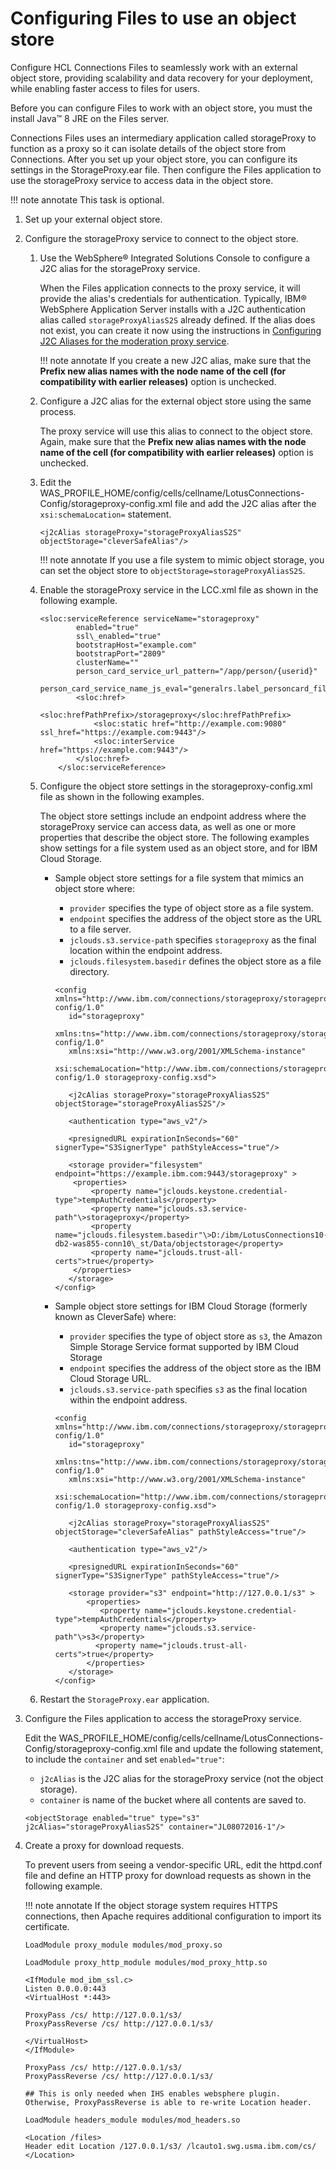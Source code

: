 # Configuring Files to use an object store

Configure HCL Connections Files to seamlessly work with an external object store, providing scalability and data recovery for your deployment, while enabling faster access to files for users.

Before you can configure Files to work with an object store, you must the install Java™ 8 JRE on the Files server.

Connections Files uses an intermediary application called storageProxy to function as a proxy so it can isolate details of the object store from Connections. After you set up your object store, you can configure its settings in the StorageProxy.ear file. Then configure the Files application to use the storageProxy service to access data in the object store.

!!! note annotate
    This task is optional.

1. Set up your external object store.

2. Configure the storageProxy service to connect to the object store.

    1. Use the WebSphere® Integrated Solutions Console to configure a J2C alias for the storageProxy service.

        When the Files application connects to the proxy service, it will provide the alias's credentials for authentication. Typically, IBM® WebSphere Application Server installs with a J2C authentication alias called `storageProxyAliasS2S` already defined. If the alias does not exist, you can create it now using the instructions in [Configuring J2C Aliases for the moderation proxy service](t_admin_common_moderation_config_proxy_id.md).

        !!! note annotate
            If you create a new J2C alias, make sure that the **Prefix new alias names with the node name of the cell \(for compatibility with earlier releases\)** option is unchecked.

    2. Configure a J2C alias for the external object store using the same process.

        The proxy service will use this alias to connect to the object store. Again, make sure that the **Prefix new alias names with the node name of the cell \(for compatibility with earlier releases\)** option is unchecked.

    3. Edit the WAS\_PROFILE\_HOME/config/cells/cellname/LotusConnections-Config/storageproxy-config.xml file and add the J2C alias after the `xsi:schemaLocation=` statement.

        ```
        <j2cAlias storageProxy="storageProxyAliasS2S" objectStorage="cleverSafeAlias"/>
        ```

        !!! note annotate
            If you use a file system to mimic object storage, you can set the object store to `objectStorage=storageProxyAliasS2S`.

    4. Enable the storageProxy service in the LCC.xml file as shown in the following example.

        ```
        <sloc:serviceReference serviceName="storageproxy"
                enabled="true"
                ssl\_enabled="true"
                bootstrapHost="example.com"
                bootstrapPort="2809"
                clusterName=""
                person_card_service_url_pattern="/app/person/{userid}"
                person_card_service_name_js_eval="generalrs.label_personcard_fileslink">
                <sloc:href>
                    <sloc:hrefPathPrefix>/storageproxy</sloc:hrefPathPrefix>
                    <sloc:static href="http://example.com:9080" ssl_href="https://example.com:9443"/>
                    <sloc:interService href="https://example.com:9443"/>
                </sloc:href>
            </sloc:serviceReference>
        ```

    5. Configure the object store settings in the storageproxy-config.xml file as shown in the following examples.

        The object store settings include an endpoint address where the storageProxy service can access data, as well as one or more properties that describe the object store. The following examples show settings for a file system used as an object store, and for IBM Cloud Storage.

        - Sample object store settings for a file system that mimics an object store where:

            - `provider` specifies the type of object store as a file system.
            - `endpoint` specifies the address of the object store as the URL to a file server.
            - `jclouds.s3.service-path` specifies `storageproxy` as the final location within the endpoint address.
            - `jclouds.filesystem.basedir` defines the object store as a file directory.

            ```
            <config xmlns="http://www.ibm.com/connections/storageproxy/storageproxy-config/1.0"
               id="storageproxy"
               xmlns:tns="http://www.ibm.com/connections/storageproxy/storageproxy-config/1.0"
               xmlns:xsi="http://www.w3.org/2001/XMLSchema-instance"
               xsi:schemaLocation="http://www.ibm.com/connections/storageproxy/storageproxy-config/1.0 storageproxy-config.xsd">

               <j2cAlias storageProxy="storageProxyAliasS2S" objectStorage="storageProxyAliasS2S"/>

               <authentication type="aws_v2"/>

               <presignedURL expirationInSeconds="60" signerType="S3SignerType" pathStyleAccess="true"/>

               <storage provider="filesystem" endpoint="https://example.ibm.com:9443/storageproxy" >
                <properties>
                    <property name="jclouds.keystone.credential-type">tempAuthCredentials</property>
                    <property name="jclouds.s3.service-path"\>storageproxy</property>
                    <property name="jclouds.filesystem.basedir"\>D:/ibm/LotusConnections10-db2-was855-conn10\_st/Data/objectstorage</property>
                    <property name="jclouds.trust-all-certs">true</property>
                </properties>
               </storage>
            </config>
            ```

        - Sample object store settings for IBM Cloud Storage \(formerly known as CleverSafe\) where:

            - `provider` specifies the type of object store as `s3`, the Amazon Simple Storage Service format supported by IBM Cloud Storage
            - `endpoint` specifies the address of the object store as the IBM Cloud Storage URL.
            - `jclouds.s3.service-path` specifies `s3` as the final location within the endpoint address.

            ```
            <config xmlns="http://www.ibm.com/connections/storageproxy/storageproxy-config/1.0"
               id="storageproxy"
               xmlns:tns="http://www.ibm.com/connections/storageproxy/storageproxy-config/1.0"
               xmlns:xsi="http://www.w3.org/2001/XMLSchema-instance"
               xsi:schemaLocation="http://www.ibm.com/connections/storageproxy/storageproxy-config/1.0 storageproxy-config.xsd">

               <j2cAlias storageProxy="storageProxyAliasS2S" objectStorage="cleverSafeAlias" pathStyleAccess="true"/>

               <authentication type="aws_v2"/>

               <presignedURL expirationInSeconds="60" signerType="S3SignerType" pathStyleAccess="true"/>

               <storage provider="s3" endpoint="http://127.0.0.1/s3" >
                   <properties>
                      <property name="jclouds.keystone.credential-type">tempAuthCredentials</property>
                      <property name="jclouds.s3.service-path"\>s3</property>
                     <property name="jclouds.trust-all-certs">true</property>
                   </properties>
               </storage>
            </config>
            ```

    6. Restart the `StorageProxy.ear` application.

3. Configure the Files application to access the storageProxy service.

    Edit the WAS\_PROFILE\_HOME/config/cells/cellname/LotusConnections-Config/storageproxy-config.xml file and update the following statement, to include the `container` and set `enabled="true"`:

    - `j2cAlias` is the J2C alias for the storageProxy service \(not the object storage\).
    - `container` is name of the bucket where all contents are saved to.

    ```
    <objectStorage enabled="true" type="s3" j2cAlias="storageProxyAliasS2S" container="JL08072016-1"/>
    ```

4. Create a proxy for download requests.

    To prevent users from seeing a vendor-specific URL, edit the httpd.conf file and define an HTTP proxy for download requests as shown in the following example.

    !!! note annotate
        If the object storage system requires HTTPS connections, then Apache requires additional configuration to import its certificate.

    ```
    LoadModule proxy_module modules/mod_proxy.so

    LoadModule proxy_http_module modules/mod_proxy_http.so

    <IfModule mod_ibm_ssl.c>
    Listen 0.0.0.0:443
    <VirtualHost *:443>

    ProxyPass /cs/ http://127.0.0.1/s3/
    ProxyPassReverse /cs/ http://127.0.0.1/s3/

    </VirtualHost>
    </IfModule>

    ProxyPass /cs/ http://127.0.0.1/s3/
    ProxyPassReverse /cs/ http://127.0.0.1/s3/

    ## This is only needed when IHS enables websphere plugin. Otherwise, ProxyPassReverse is able to re-write Location header.

    LoadModule headers_module modules/mod_headers.so

    <Location /files>
    Header edit Location /127.0.0.1/s3/ /lcauto1.swg.usma.ibm.com/cs/
    </Location>
    ```
